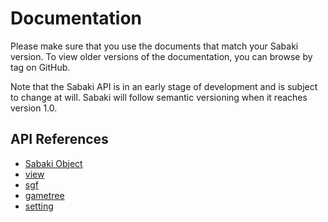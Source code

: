 # Documentation

Please make sure that you use the documents that match your Sabaki version. To view older versions of the documentation, you can browse by tag on GitHub.

Note that the Sabaki API is in an early stage of development and is subject to change at will. Sabaki will follow semantic versioning when it reaches version 1.0.

## API References

* [Sabaki Object](sabaki.md)
* [view](view.md)
* [sgf](sgf.md)
* [gametree](gametree.md)
* [setting](setting.md)
